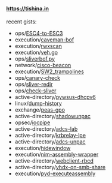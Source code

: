 #### https://tishina.in

recent gists:
- ops/[ESC4-to-ESC3](https://gist.github.com/zimnyaa/f356d65fed47ad721c4078b07c2617dc)
- execution/[caveman-bof](https://gist.github.com/zimnyaa/c5a06a774255ca087d1453c681a671aa)
- execution/[rwxscan](https://gist.github.com/zimnyaa/a80063d723bc9f894322ed37bf304b73)
- execution/[veh.go](https://gist.github.com/zimnyaa/d2d6a7ac8ce4c821be902fde60ca43ec)
- ops/[sliverbof.py](https://gist.github.com/zimnyaa/4b5ceb41ced9919216698fae6dd7e992)
- network/[cisco-beacon](https://gist.github.com/zimnyaa/d6b1878d271a8e059ff3ff33619e0055)
- execution/[SW2_trampolines](https://gist.github.com/zimnyaa/1c108d9bade520023356439618ecba4e)
- ops/[canary-check](https://gist.github.com/zimnyaa/c614c9766e1df12938de200eef07e6b3)
- ops/[sliver-redir](https://gist.github.com/zimnyaa/21402f7be4e9f6e36b06e3e908c95678)
- ops/[check-sliver](https://gist.github.com/zimnyaa/7ea35c5c266c99f08063f431be4e5ffc)
- active-directory/[pywsus-dhcpv6](https://gist.github.com/zimnyaa/bc5e50a24f7110f2bc09f5439e9551aa)
- linux/[dump-history](https://gist.github.com/zimnyaa/83a5bfc839effbcb5d0dd29a04d72647)
- exchange/[peas-gpo](https://gist.github.com/zimnyaa/c4380b0c6a62f8b4946d114aa2e05a7f)
- active-directory/[shadowunpac](https://gist.github.com/zimnyaa/82c045ed5888a00dd0c8bf68d9ba04c3)
- opsec/[iocpipe](https://gist.github.com/zimnyaa/57f744491192141c6c20b25bf842cbe9)
- active-directory/[adcs-lab](https://gist.github.com/zimnyaa/b08d016e13163c52bc2cd7a42ebe9abb)
- active-directory/[krbrelay-lpe](https://gist.github.com/zimnyaa/d7a5328f9c1e3775135756449590e667)
- active-directory/[adcs-unpac](https://gist.github.com/zimnyaa/11b2960db1020019a1f3301bf02605c6)
- execution/[hidewindow](https://gist.github.com/zimnyaa/1101d7c2dc4474c9e022accf6dcc4aad)
- execution/[nim-assembly-wrapper](https://gist.github.com/zimnyaa/e4a46d35bbd0694e93ea591a44fc71db)
- active-directory/[webclient-rbcd](https://gist.github.com/zimnyaa/dcac97f3106e96053a1acb6ca9974e55)
- active-directory/[vhdx-on-smb-share](https://gist.github.com/zimnyaa/d200686647f3b0297c548aba6dcea1b6)
- execution/[pyd-executeassembly](https://gist.github.com/zimnyaa/10eca1d805297520c57eb8a7170a4a39)
